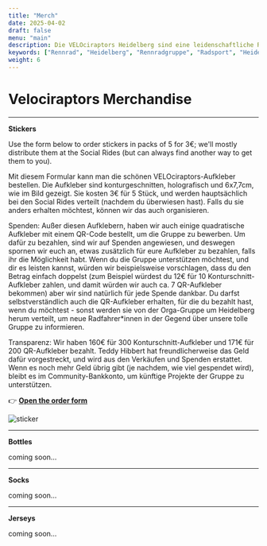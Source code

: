```yaml
---
title: "Merch"
date: 2025-04-02
draft: false
menu: "main"
description: Die VELOciraptors Heidelberg sind eine leidenschaftliche Rennradgruppe aus Heidelberg. Schließe dich unseren Ausfahrten an!
keywords: ["Rennrad", "Heidelberg", "Rennradgruppe", "Radsport", "Heidelberg Radfahren", "RSV", "RTF", "bike", "cycling", "Routen"]
weight: 6
---
```


# Velociraptors Merchandise

---
**Stickers**

Use the form below to order stickers in packs of 5 for 3€; we'll mostly distribute them at the Social Rides (but can always find another way to get them to you).

Mit diesem Formular kann man die schönen VELOciraptors-Aufkleber bestellen. Die Aufkleber sind konturgeschnitten, holografisch und 6x7,7cm, wie im Bild gezeigt. Sie kosten 3€ für 5 Stück, und werden hauptsächlich bei den Social Rides verteilt (nachdem du überwiesen hast). Falls du sie anders erhalten möchtest, können wir das auch organisieren.

Spenden:
Außer diesen Aufklebern, haben wir auch einige quadratische Aufkleber mit einem QR-Code bestellt, um die Gruppe zu bewerben. Um dafür zu bezahlen, sind wir auf Spenden angewiesen, und deswegen spornen wir euch an, etwas zusätzlich für eure Aufkleber zu bezahlen, falls ihr die Möglichkeit habt. Wenn du die Gruppe unterstützen möchtest, und dir es leisten kannst, würden wir beispielsweise vorschlagen, dass du den Betrag einfach doppelst (zum Beispiel würdest du 12€ für 10 Konturschnitt-Aufkleber zahlen, und damit würden wir auch ca. 7 QR-Aufkleber bekommen) aber wir sind natürlich für jede Spende dankbar. Du darfst selbstverständlich auch die QR-Aufkleber erhalten, für die du bezahlt hast, wenn du möchtest - sonst werden sie von der Orga-Gruppe um Heidelberg herum verteilt, um neue Radfahrer*innen in der Gegend über unsere tolle Gruppe zu informieren.

Transparenz:
Wir haben 160€ für 300 Konturschnitt-Aufkleber und 171€ für 200 QR-Aufkleber bezahlt. Teddy Hibbert hat freundlicherweise das Geld dafür vorgestreckt, und wird aus den Verkäufen und Spenden erstattet. Wenn es noch mehr Geld übrig gibt (je nachdem, wie viel gespendet wird), bleibt es im Community-Bankkonto, um künftige Projekte der Gruppe zu unterstützen.

👉 [**Open the order form**](https://forms.gle/m8e2AtFrqtP1kY9U6)

![sticker](/images/sticker.jpg)

--- 

**Bottles**

coming soon...

---

**Socks**

coming soon...

---

**Jerseys**

coming soon...
